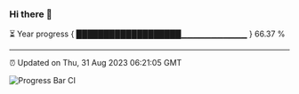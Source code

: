 ### Hi there 👋

⏳ Year progress { ███████████████████▁▁▁▁▁▁▁▁▁▁▁ } 66.37 %

---

⏰ Updated on Thu, 31 Aug 2023 06:21:05 GMT

![Progress Bar CI](https://github.com/ZhaoGui/ZhaoGui/workflows/Progress%20Bar%20CI/badge.svg)
